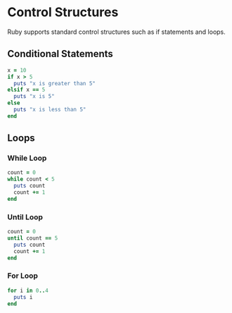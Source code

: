# Control Structures

Ruby supports standard control structures such as if statements and loops.

## Conditional Statements

```ruby
x = 10
if x > 5
  puts "x is greater than 5"
elsif x == 5
  puts "x is 5"
else
  puts "x is less than 5"
end
```

## Loops

### While Loop

```ruby
count = 0
while count < 5
  puts count
  count += 1
end
```

### Until Loop

```ruby
count = 0
until count == 5
  puts count
  count += 1
end
```

### For Loop

```ruby
for i in 0..4
  puts i
end
```
